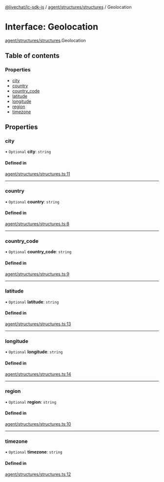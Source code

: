 [@livechat/lc-sdk-js](../README.md) / [agent/structures/structures](../modules/agent_structures_structures.md) / Geolocation

# Interface: Geolocation

[agent/structures/structures](../modules/agent_structures_structures.md).Geolocation

## Table of contents

### Properties

- [city](agent_structures_structures.Geolocation.md#city)
- [country](agent_structures_structures.Geolocation.md#country)
- [country\_code](agent_structures_structures.Geolocation.md#country_code)
- [latitude](agent_structures_structures.Geolocation.md#latitude)
- [longitude](agent_structures_structures.Geolocation.md#longitude)
- [region](agent_structures_structures.Geolocation.md#region)
- [timezone](agent_structures_structures.Geolocation.md#timezone)

## Properties

### city

• `Optional` **city**: `string`

#### Defined in

[agent/structures/structures.ts:11](https://github.com/livechat/lc-sdk-js/blob/25e113d/src/agent/structures/structures.ts#L11)

___

### country

• `Optional` **country**: `string`

#### Defined in

[agent/structures/structures.ts:8](https://github.com/livechat/lc-sdk-js/blob/25e113d/src/agent/structures/structures.ts#L8)

___

### country\_code

• `Optional` **country\_code**: `string`

#### Defined in

[agent/structures/structures.ts:9](https://github.com/livechat/lc-sdk-js/blob/25e113d/src/agent/structures/structures.ts#L9)

___

### latitude

• `Optional` **latitude**: `string`

#### Defined in

[agent/structures/structures.ts:13](https://github.com/livechat/lc-sdk-js/blob/25e113d/src/agent/structures/structures.ts#L13)

___

### longitude

• `Optional` **longitude**: `string`

#### Defined in

[agent/structures/structures.ts:14](https://github.com/livechat/lc-sdk-js/blob/25e113d/src/agent/structures/structures.ts#L14)

___

### region

• `Optional` **region**: `string`

#### Defined in

[agent/structures/structures.ts:10](https://github.com/livechat/lc-sdk-js/blob/25e113d/src/agent/structures/structures.ts#L10)

___

### timezone

• `Optional` **timezone**: `string`

#### Defined in

[agent/structures/structures.ts:12](https://github.com/livechat/lc-sdk-js/blob/25e113d/src/agent/structures/structures.ts#L12)
